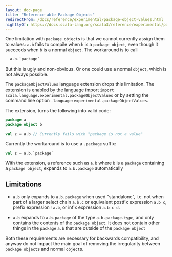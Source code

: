 ```yaml
---
layout: doc-page
title: "Reference-able Package Objects"
redirectFrom: /docs/reference/experimental/package-object-values.html
nightlyOf: https://docs.scala-lang.org/scala3/reference/experimental/package-object-values.html
---
```


One limitation with `package object`s is that we cannot currently assign them to values: `a.b` fails to compile when `b` is a `package object`, even though it succeeds when `b` is a normal `object`. The workaround is to call
```scala
  a.b.`package`
```
But this is ugly and non-obvious. Or one could use a normal `object`, which is not always possible.

The `packageObjectValues` language extension drops this limitation. The extension is enabled by the language import `import scala.language.experimental.packageObjectValues` or by setting the command line option `-language:experimental.packageObjectValues`.

The extension, turns the following into valid code:

```scala
package a
package object b

val z = a.b // Currently fails with "package is not a value"
```

Currently the workaround is to use a `.package` suffix:

```scala
val z = a.b.`package`
```

With the extension, a reference such as `a.b` where `b` is a `package` containing a `package object`, expands to `a.b.package` automatically

## Limitations

* `a.b` only expands to `a.b.package` when used "standalone", i.e. not when part of a larger select chain `a.b.c` or equivalent postfix expression `a.b c`, prefix expression `!a.b`, or infix expression `a.b c d`.

* `a.b` expands to `a.b.package` of the type `a.b.package.type`, and only contains the contents of the `package object`. It does not contain other things in the `package` `a.b` that are outside of the `package object`

Both these requirements are necessary for backwards compatibility, and anyway do not impact the main goal of removing the irregularity between `package object`s and normal `object`s.

